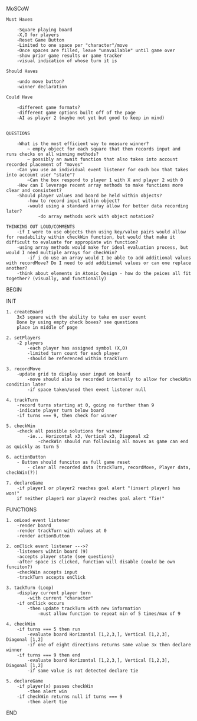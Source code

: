MoSCoW

    Must Haves

        -Square playing board
        -X,O for players
        -Reset Game Button
        -Limited to one space per "character"/move
        -Once spaces are filled, leave "unavailable" until game over
        -show prior game results or game tracker
        -visual indication of whose turn it is

    Should Haves

        -undo move button?
        -winner declaration

    Could Have

        -different game formats?
        -different game options built off of the page
        -AI as player 2 (maybe not yet but good to keep in mind)


    QUESTIONS

        -What is the most efficient way to measure winner?
            ~ empty object for each square that then records input and runs checks on all winning methods?
            ~ possibly an await function that also takes into account recorded placement of "moves"
        -Can you use an individual event listener for each box that takes into account user "state"?
            ~Can the box respond to player 1 with X and player 2 with O
        -How can I leverage recent array methods to make functions more clear and consistent?
        -Should player values and board be held within objects?
            -how to record input within object?
            -would using a standard array allow for better data recording later?
                -do array methods work with object notation?

    THINKING OUT LOUD/COMMENTS
        -if I were to use objects then using key/value pairs would allow for readability within checkWin function, but would that make it difficult to evaluate for appropiate win function?
        -using array methods would make for ideal evaluation process, but would I need multiple arrays for checkWin?
            -if i do use an array would I be able to add additional values with recordMove? Do I need to add additional values or can one replace another?
        -think about elements in Atomic Design - how do the peices all fit together? (visually, and functionally)

BEGIN

INIT

    1. createBoard
        3x3 square with the ability to take on user event
        Done by using empty check boxes? see questions
        place in middle of page

    2. setPlayers
        -2 players
            -each player has assigned symbol (X,O)
            -limited turn count for each player
            -should be referenced within trackTurn

    3. recordMove
        -update grid to display user input on board
            -move should also be recorded internally to allow for checkWin condition later
            -if space taken/used then event listener null

    4. trackTurn
        -record turns starting at 0, going no further than 9
        -indicate player turn below board
        -if turns === 9, then check for winner

    5. checkWin
        -check all possible solutions for winner
            -ie... Horizontal x3, Vertical x3, Diagonal x2
                -checkWin should run followinig all moves as game can end as quickly as turn 5

    6. actionButton
        - Button should funciton as full game reset
            - clear all recorded data (trackTurn, recordMove, Player data, checkWin(?))

    7. declareGame
        -if player1 or player2 reaches goal alert "(insert player) has won!"
        if neither player1 nor player2 reaches goal alert "Tie!"

FUNCTIONS

    1. onLoad event listener
        -render board
        -render trackTurn with values at 0
        -render actionButton

    2. onClick event listener --->?
        -listeners wihtin board (9)
        -accepts player state (see questions)
        -after space is clicked, function will disable (could be own funciton?)
        -checkWin accepts input
        -trackTurn accepts onClick

    3. tackTurn (Loop)
        -display current player turn
            -with current "character"
        -if onClick occurs
            -then update trackTurn with new information
                -must allow function to repeat min of 5 times/max of 9

    4. checkWin
        -if turns === 5 then run
            -evaluate board Horizontal [1,2,3,], Vertical [1,2,3], Diagonal [1,2]
            -if one of eight directions returns same value 3x then declare winner
        -if turns === 9 then end
            -evaluate board Horizontal [1,2,3,], Vertical [1,2,3], Diagonal [1,2]
            -if same value is not detected declare tie

    5. declareGame
        -if player(x) passes checkWin
            -then alert win
        -if checkWin returns null if turns === 9
            -then alert tie

END
